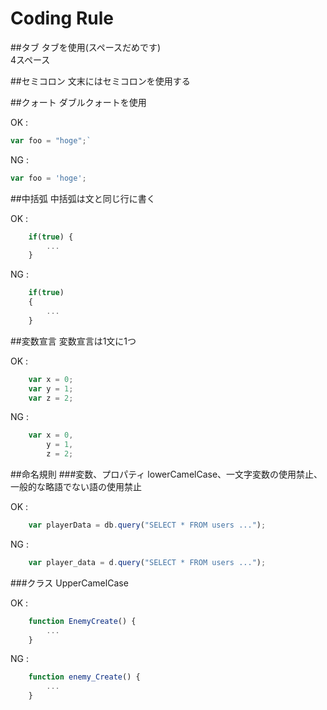 Coding Rule
===

##タブ
タブを使用(スペースだめです)  
4スペース

##セミコロン
文末にはセミコロンを使用する

##クォート
ダブルクォートを使用

OK :  

```javascript
var foo = "hoge";`
```

NG :  

```javascript
var foo = 'hoge';
```

##中括弧
中括弧は文と同じ行に書く

OK :  

```javaScript
	if(true) {
    	...
	}
```

NG :  

```javascript
	if(true)
	{
    	...
	}
```

##変数宣言
変数宣言は1文に1つ  

OK :  

```javascript
	var x = 0;
	var y = 1;
	var z = 2;
```

NG :  

```javascript
	var x = 0,
		y = 1,
		z = 2;
```

##命名規則
###変数、プロパティ
lowerCamelCase、一文字変数の使用禁止、一般的な略語でない語の使用禁止

OK :  

```javascript
	var playerData = db.query("SELECT * FROM users ...");
```

NG :  

```javascript
	var player_data = d.query("SELECT * FROM users ...");
```

###クラス
UpperCamelCase

OK :  

```javascript
	function EnemyCreate() {
		...
	}
```

NG :  

```javascript
	function enemy_Create() {
		...
	} 
```